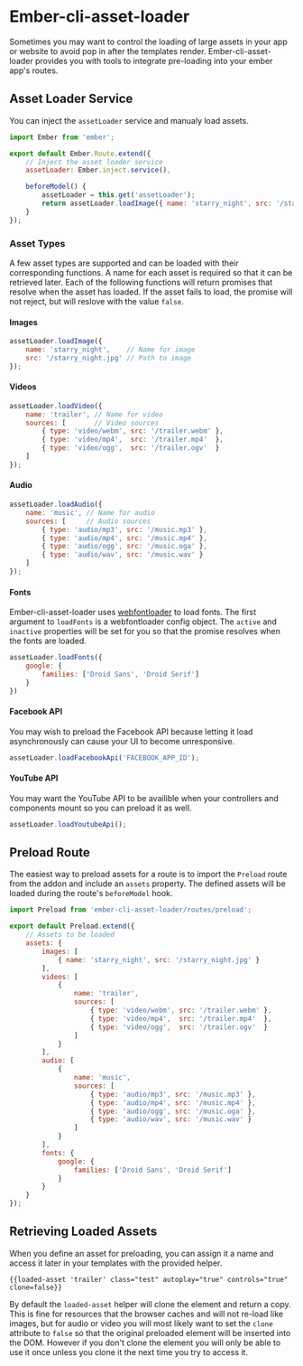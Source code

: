 # Ember-cli-asset-loader

Sometimes you may want to control the loading of large assets in your app or website to avoid pop in after the templates render. Ember-cli-asset-loader provides you with tools to integrate pre-loading into your ember app's routes.

## Asset Loader Service

You can inject the `assetLoader` service and manualy load assets.

```JavaScript
import Ember from 'ember';

export default Ember.Route.extend({
    // Inject the asset loader service
    assetLoader: Ember.inject.service(),

    beforeModel() {
        assetLoader = this.get('assetLoader');
        return assetLoader.loadImage({ name: 'starry_night', src: '/starry_night.jpg' });
    }
});
```

### Asset Types

A few asset types are supported and can be loaded with their corresponding functions. A name for each asset is required so that it can be retrieved later. Each of the following functions will return promises that resolve when the asset has loaded. If the asset fails to load, the promise will not reject, but will reslove with the value `false`.

#### Images

```JavaScript
assetLoader.loadImage({
    name: 'starry_night',    // Name for image
    src: '/starry_night.jpg' // Path to image
});
```

#### Videos

```JavaScript
assetLoader.loadVideo({
    name: 'trailer', // Name for video
    sources: [       // Video sources
        { type: 'video/webm', src: '/trailer.webm' },
        { type: 'video/mp4',  src: '/trailer.mp4'  },
        { type: 'video/ogg',  src: '/trailer.ogv'  }
    ]
});
```

#### Audio

```JavaScript
assetLoader.loadAudio({
    name: 'music', // Name for audio
    sources: [     // Audio sources
        { type: 'audio/mp3', src: '/music.mp3' },
        { type: 'audio/mp4', src: '/music.mp4' },
        { type: 'audio/ogg', src: '/music.oga' },
        { type: 'audio/wav', src: '/music.wav' }
    ]
});
```

#### Fonts

Ember-cli-asset-loader uses [webfontloader](https://github.com/typekit/webfontloader) to load fonts. The first argument to `loadFonts` is a webfontloader config object. The `active` and `inactive` properties will be set for you so that the promise resolves when the fonts are loaded.

```JavaScript
assetLoader.loadFonts({
    google: {
        families: ['Droid Sans', 'Droid Serif']
    }
})
```

#### Facebook API

You may wish to preload the Facebook API because letting it load asynchronously can cause your UI to become unresponsive.

```JavaScript
assetLoader.loadFacebookApi('FACEBOOK_APP_ID');
```

#### YouTube API

You may want the YouTube API to be availible when your controllers and components mount so you can preload it as well.

```JavaScript
assetLoader.loadYoutubeApi();
```

## Preload Route

The easiest way to preload assets for a route is to import the `Preload` route from the addon and include an `assets` property.
The defined assets will be loaded during the route's `beforeModel` hook.

```JavaScript
import Preload from 'ember-cli-asset-loader/routes/preload';

export default Preload.extend({
    // Assets to be loaded
    assets: {
        images: [
            { name: 'starry_night', src: '/starry_night.jpg' }
        ],
        videos: [
            {
                name: 'trailer',
                sources: [
                    { type: 'video/webm', src: '/trailer.webm' },
                    { type: 'video/mp4',  src: '/trailer.mp4'  },
                    { type: 'video/ogg',  src: '/trailer.ogv'  }
                ]
            }
        ],
        audio: [
            {
                name: 'music',
                sources: [
                    { type: 'audio/mp3', src: '/music.mp3' },
                    { type: 'audio/mp4', src: '/music.mp4' },
                    { type: 'audio/ogg', src: '/music.oga' },
                    { type: 'audio/wav', src: '/music.wav' }
                ]
            }
        ],
        fonts: {
            google: {
                families: ['Droid Sans', 'Droid Serif']
            }
        }
    }
});
```

## Retrieving Loaded Assets

When you define an asset for preloading, you can assign it a name and access it later in your templates with the provided helper.

```Handlebars
{{loaded-asset 'trailer' class="test" autoplay="true" controls="true" clone=false}}
```

By default the `loaded-asset` helper will clone the element and return a copy. This is fine for resources that the browser caches and will not re-load like images, but for audio or video you will most likely want to set the `clone` attribute to `false` so that the original preloaded element will be inserted into the DOM. However if you don't clone the element you will only be able to use it once unless you clone it the next time you try to access it.
